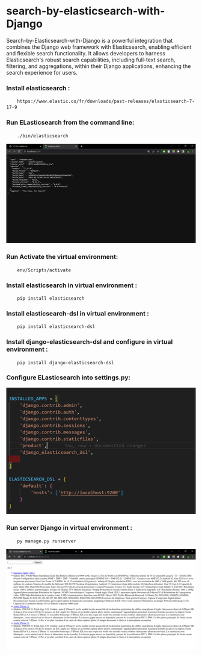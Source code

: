 # search-by-elasticsearch-with-Django
Search-by-Elasticsearch-with-Django is a powerful integration that combines the Django web framework with Elasticsearch, enabling efficient and flexible search functionality. It allows developers to harness Elasticsearch's robust search capabilities, including full-text search, filtering, and aggregations, within their Django applications, enhancing the search experience for users.

### Install elasticsearch :
        https://www.elastic.co/fr/downloads/past-releases/elasticsearch-7-17-9
### Run ELasticsearch from the command line:
        ./bin/elasticsearch
![Example Image](elasticsearch.png)
### Run Activate the virtual environment:
        env/Scripts/activate
### Install elasticsearch in  virtual environment :
        pip install elasticsearch
### Install elasticsearch-dsl  in  virtual environment :
        pip install elasticsearch-dsl
### Install django-elasticsearch-dsl and configure in  virtual environment :
        pip install django-elasticsearch-dsl
### Configure ELasticsearch into settings.py:
![Example Image](settings.py.png)
### Run server Django in virtual environment :
        py manage.py runserver

![Example Image](search.png)
